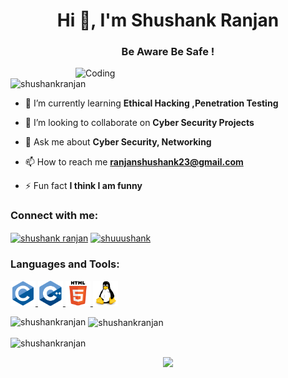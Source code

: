 <h1 align="center">Hi 👋, I'm Shushank Ranjan</h1>
<h3 align="center">Be Aware Be Safe !</h3>
<img align="right" alt="Coding" width="400" src="https://media.tenor.com/rePDfDWO3XoAAAAd/hacking.gif">

<p align="left"> <img src="https://komarev.com/ghpvc/?username=shushankranjan&label=Profile%20views&color=0e75b6&style=flat" alt="shushankranjan" /> </p>

- 🌱 I’m currently learning **Ethical Hacking ,Penetration Testing**

- 👯 I’m looking to collaborate on **Cyber Security Projects**

- 💬 Ask me about **Cyber Security, Networking**

- 📫 How to reach me **ranjanshushank23@gmail.com**

- ⚡ Fun fact **I think I am funny**

<h3 align="left">Connect with me:</h3>
<p align="left">
<a href="https://linkedin.com/in/shushank ranjan" target="blank"><img align="center" src="https://raw.githubusercontent.com/rahuldkjain/github-profile-readme-generator/master/src/images/icons/Social/linked-in-alt.svg" alt="shushank ranjan" height="30" width="40" /></a>
<a href="https://instagram.com/shuuushank" target="blank"><img align="center" src="https://raw.githubusercontent.com/rahuldkjain/github-profile-readme-generator/master/src/images/icons/Social/instagram.svg" alt="shuuushank" height="30" width="40" /></a>
</p>

<h3 align="left">Languages and Tools:</h3>
<p align="left"> <a href="https://www.cprogramming.com/" target="_blank" rel="noreferrer"> <img src="https://raw.githubusercontent.com/devicons/devicon/master/icons/c/c-original.svg" alt="c" width="40" height="40"/> </a> <a href="https://www.w3schools.com/cpp/" target="_blank" rel="noreferrer"> <img src="https://raw.githubusercontent.com/devicons/devicon/master/icons/cplusplus/cplusplus-original.svg" alt="cplusplus" width="40" height="40"/> </a> <a href="https://www.w3.org/html/" target="_blank" rel="noreferrer"> <img src="https://raw.githubusercontent.com/devicons/devicon/master/icons/html5/html5-original-wordmark.svg" alt="html5" width="40" height="40"/> </a> <a href="https://www.linux.org/" target="_blank" rel="noreferrer"> <img src="https://raw.githubusercontent.com/devicons/devicon/master/icons/linux/linux-original.svg" alt="linux" width="40" height="40"/> </a> </p>

<p><img align="left" src="https://github-readme-stats.vercel.app/api/top-langs?username=shushankranjan&show_icons=true&locale=en&layout=compact" alt="shushankranjan" /></p>

<p>&nbsp;<img align="center" src="https://github-readme-stats.vercel.app/api?username=shushankranjan&show_icons=true&locale=en" alt="shushankranjan" /></p>

<p><img align="center" src="https://github-readme-streak-stats.herokuapp.com/?user=shushankranjan&" alt="shushankranjan" /></p>

<div align="center"> <img src="https://raw.githubusercontent.com/AKhilRaghav0/shushankranjan/output/github-contribution-grid-snake-dark.svg" /></div>


